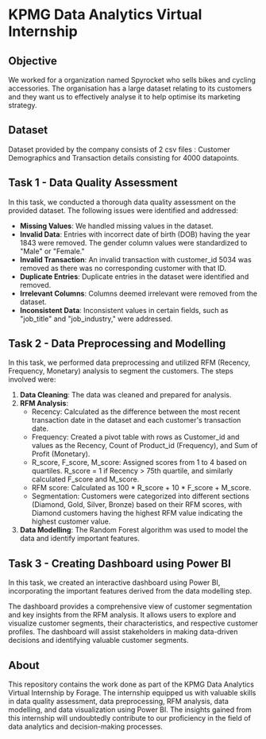 # KPMG Data Analytics Virtual Internship

## Objective
We worked for a organization named Spyrocket who sells bikes and cycling accessories. The organisation has a large dataset relating to its customers and they want us to effectively analyse it to help optimise its marketing strategy.

## Dataset
Dataset provided by the company consists of 2 csv files : Customer Demographics and Transaction details consisting for 4000 datapoints.

## Task 1 - Data Quality Assessment

In this task, we conducted a thorough data quality assessment on the provided dataset. The following issues were identified and addressed:

- **Missing Values**: We handled missing values in the dataset.
- **Invalid Data**: Entries with incorrect date of birth (DOB) having the year 1843 were removed. The gender column values were standardized to "Male" or "Female."
- **Invalid Transaction**: An invalid transaction with customer_id 5034 was removed as there was no corresponding customer with that ID.
- **Duplicate Entries**: Duplicate entries in the dataset were identified and removed.
- **Irrelevant Columns**: Columns deemed irrelevant were removed from the dataset.
- **Inconsistent Data**: Inconsistent values in certain fields, such as "job_title" and "job_industry," were addressed.

## Task 2 - Data Preprocessing and Modelling

In this task, we performed data preprocessing and utilized RFM (Recency, Frequency, Monetary) analysis to segment the customers. The steps involved were:

1. **Data Cleaning**: The data was cleaned and prepared for analysis.
2. **RFM Analysis**:
   - Recency: Calculated as the difference between the most recent transaction date in the dataset and each customer's transaction date.
   - Frequency: Created a pivot table with rows as Customer_id and values as the Recency, Count of Product_id (Frequency), and Sum of Profit (Monetary).
   - R_score, F_score, M_score: Assigned scores from 1 to 4 based on quartiles. R_score = 1 if Recency > 75th quartile, and similarly calculated F_score and M_score.
   - RFM score: Calculated as 100 * R_score + 10 * F_score + M_score.
   - Segmentation: Customers were categorized into different sections (Diamond, Gold, Silver, Bronze) based on their RFM scores, with Diamond customers having the highest RFM value indicating the highest customer value.
3. **Data Modelling**: The Random Forest algorithm was used to model the data and identify important features.

## Task 3 - Creating Dashboard using Power BI

In this task, we created an interactive dashboard using Power BI, incorporating the important features derived from the data modelling step.

The dashboard provides a comprehensive view of customer segmentation and key insights from the RFM analysis. It allows users to explore and visualize customer segments, their characteristics, and respective customer profiles. The dashboard will assist stakeholders in making data-driven decisions and identifying valuable customer segments.

## About

This repository contains the work done as part of the KPMG Data Analytics Virtual Internship by Forage. The internship equipped us with valuable skills in data quality assessment, data preprocessing, RFM analysis, data modelling, and data visualization using Power BI. The insights gained from this internship will undoubtedly contribute to our proficiency in the field of data analytics and decision-making processes.



